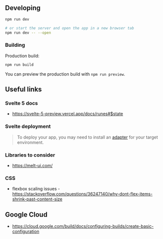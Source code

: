 ## Developing

```bash
npm run dev

# or start the server and open the app in a new browser tab
npm run dev -- --open
```

### Building

Production build:

```bash
npm run build
```

You can preview the production build with `npm run preview`.

## Useful links

### Svelte 5 docs

- https://svelte-5-preview.vercel.app/docs/runes#$state

### Svelte deployment

> To deploy your app, you may need to install an [adapter](https://kit.svelte.dev/docs/adapters) for your target environment.

### Libraries to consider

- https://melt-ui.com/

### CSS
- flexbox scaling issues - https://stackoverflow.com/questions/36247140/why-dont-flex-items-shrink-past-content-size

## Google Cloud
- https://cloud.google.com/build/docs/configuring-builds/create-basic-configuration
